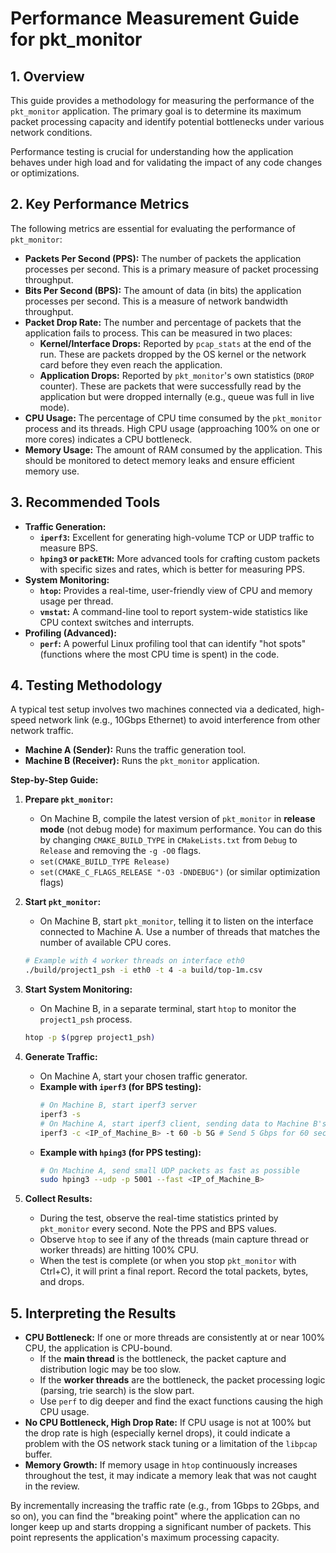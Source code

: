 # Performance Measurement Guide for pkt_monitor

## 1. Overview

This guide provides a methodology for measuring the performance of the `pkt_monitor` application. The primary goal is to determine its maximum packet processing capacity and identify potential bottlenecks under various network conditions.

Performance testing is crucial for understanding how the application behaves under high load and for validating the impact of any code changes or optimizations.

## 2. Key Performance Metrics

The following metrics are essential for evaluating the performance of `pkt_monitor`:

*   **Packets Per Second (PPS):** The number of packets the application processes per second. This is a primary measure of packet processing throughput.
*   **Bits Per Second (BPS):** The amount of data (in bits) the application processes per second. This is a measure of network bandwidth throughput.
*   **Packet Drop Rate:** The number and percentage of packets that the application fails to process. This can be measured in two places:
    *   **Kernel/Interface Drops:** Reported by `pcap_stats` at the end of the run. These are packets dropped by the OS kernel or the network card before they even reach the application.
    *   **Application Drops:** Reported by `pkt_monitor`'s own statistics (`DROP` counter). These are packets that were successfully read by the application but were dropped internally (e.g., queue was full in live mode).
*   **CPU Usage:** The percentage of CPU time consumed by the `pkt_monitor` process and its threads. High CPU usage (approaching 100% on one or more cores) indicates a CPU bottleneck.
*   **Memory Usage:** The amount of RAM consumed by the application. This should be monitored to detect memory leaks and ensure efficient memory use.

## 3. Recommended Tools

*   **Traffic Generation:**
    *   **`iperf3`:** Excellent for generating high-volume TCP or UDP traffic to measure BPS.
    *   **`hping3` or `packETH`:** More advanced tools for crafting custom packets with specific sizes and rates, which is better for measuring PPS.
*   **System Monitoring:**
    *   **`htop`:** Provides a real-time, user-friendly view of CPU and memory usage per thread.
    *   **`vmstat`:** A command-line tool to report system-wide statistics like CPU context switches and interrupts.
*   **Profiling (Advanced):**
    *   **`perf`:** A powerful Linux profiling tool that can identify "hot spots" (functions where the most CPU time is spent) in the code.

## 4. Testing Methodology

A typical test setup involves two machines connected via a dedicated, high-speed network link (e.g., 10Gbps Ethernet) to avoid interference from other network traffic.

*   **Machine A (Sender):** Runs the traffic generation tool.
*   **Machine B (Receiver):** Runs the `pkt_monitor` application.

**Step-by-Step Guide:**

1.  **Prepare `pkt_monitor`:**
    *   On Machine B, compile the latest version of `pkt_monitor` in **release mode** (not debug mode) for maximum performance. You can do this by changing `CMAKE_BUILD_TYPE` in `CMakeLists.txt` from `Debug` to `Release` and removing the `-g -O0` flags.
    *   `set(CMAKE_BUILD_TYPE Release)`
    *   `set(CMAKE_C_FLAGS_RELEASE "-O3 -DNDEBUG")` (or similar optimization flags)

2.  **Start `pkt_monitor`:**
    *   On Machine B, start `pkt_monitor`, telling it to listen on the interface connected to Machine A. Use a number of threads that matches the number of available CPU cores.
    ```bash
    # Example with 4 worker threads on interface eth0
    ./build/project1_psh -i eth0 -t 4 -a build/top-1m.csv
    ```

3.  **Start System Monitoring:**
    *   On Machine B, in a separate terminal, start `htop` to monitor the `project1_psh` process.
    ```bash
    htop -p $(pgrep project1_psh)
    ```

4.  **Generate Traffic:**
    *   On Machine A, start your chosen traffic generator.
    *   **Example with `iperf3` (for BPS testing):**
        ```bash
        # On Machine B, start iperf3 server
        iperf3 -s
        # On Machine A, start iperf3 client, sending data to Machine B's IP
        iperf3 -c <IP_of_Machine_B> -t 60 -b 5G # Send 5 Gbps for 60 seconds
        ```
    *   **Example with `hping3` (for PPS testing):**
        ```bash
        # On Machine A, send small UDP packets as fast as possible
        sudo hping3 --udp -p 5001 --fast <IP_of_Machine_B>
        ```

5.  **Collect Results:**
    *   During the test, observe the real-time statistics printed by `pkt_monitor` every second. Note the PPS and BPS values.
    *   Observe `htop` to see if any of the threads (main capture thread or worker threads) are hitting 100% CPU.
    *   When the test is complete (or when you stop `pkt_monitor` with Ctrl+C), it will print a final report. Record the total packets, bytes, and drops.

## 5. Interpreting the Results

*   **CPU Bottleneck:** If one or more threads are consistently at or near 100% CPU, the application is CPU-bound.
    *   If the **main thread** is the bottleneck, the packet capture and distribution logic may be too slow.
    *   If the **worker threads** are the bottleneck, the packet processing logic (parsing, trie search) is the slow part.
    *   Use `perf` to dig deeper and find the exact functions causing the high CPU usage.
*   **No CPU Bottleneck, High Drop Rate:** If CPU usage is not at 100% but the drop rate is high (especially kernel drops), it could indicate a problem with the OS network stack tuning or a limitation of the `libpcap` buffer.
*   **Memory Growth:** If memory usage in `htop` continuously increases throughout the test, it may indicate a memory leak that was not caught in the review.

By incrementally increasing the traffic rate (e.g., from 1Gbps to 2Gbps, and so on), you can find the "breaking point" where the application can no longer keep up and starts dropping a significant number of packets. This point represents the application's maximum processing capacity.
